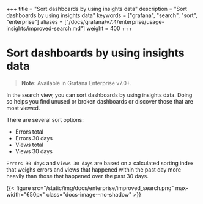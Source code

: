 +++
title = "Sort dashboards by using insights data"
description = "Sort dashboards by using insights data"
keywords = ["grafana", "search", "sort", "enterprise"]
aliases = ["/docs/grafana/v7.4/enterprise/usage-insights/improved-search.md"]
weight = 400
+++

# Sort dashboards by using insights data

> **Note:** Available in Grafana Enterprise v7.0+.

In the search view, you can sort dashboards by using insights data. Doing so helps you find unused or broken dashboards or discover those that are most viewed.

There are several sort options:
- Errors total
- Errors 30 days
- Views total
- Views 30 days

`Errors 30 days` and `Views 30 days` are based on a calculated sorting index that weighs errors and views that happened within the past day more heavily than those that happened over the past 30 days.

{{< figure src="/static/img/docs/enterprise/improved_search.png" max-width="650px" class="docs-image--no-shadow" >}}

